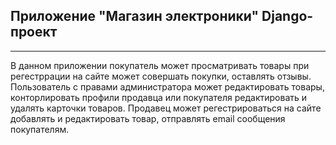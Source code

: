 ## Приложение "Магазин электроники" Django-проект
---
В данном приложении покупатель может просматривать товары при регестррации на сайте может совершать покупки, оставлять отзывы.  
Пользователь с правами администратора может редактировать товары, конторлировать профили продавца или покупателя редактировать и удалять карточки товаров.
Продавец может регестрироваться на сайте добавлять и редактировать товар, отправлять email сообщения покупателям.







